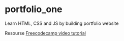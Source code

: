 # portfolio_one
Learn HTML, CSS and JS by building portfolio website

Resourse <a href="https://www.youtube.com/watch?v=xV7S8BhIeBo" target="_blank">Freecodecamp video tutorial</a>
